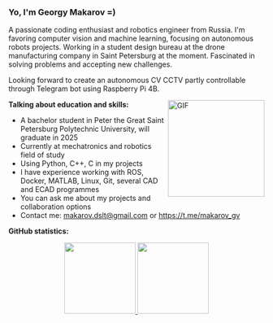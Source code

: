 ### Yo, I'm Georgy Makarov =)

A passionate coding enthusiast and robotics engineer from Russia. I'm favoring computer vision and machine learning, focusing on autonomous robots projects. Working in a student design bureau at the drone manufacturing company in Saint Petersburg at the moment. Fascinated in solving problems and accepting new challenges.

Looking forward to create an autonomous CV CCTV partly controllable through Telegram bot using Raspberry Pi 4B.

<img align="right" height="190px" alt="GIF" src="https://cdn.discordapp.com/attachments/564479124924530718/1045209085999579136/Drone.gif" />

**Talking about education and skills:**

- A bachelor student in Peter the Great Saint Petersburg Polytechnic University, will graduate in 2025
- Currently at mechatronics and robotics field of study
- Using Python, C++, C in my projects
- I have experience working with ROS, Docker, MATLAB, Linux, Git, several CAD and ECAD programmes
- You can ask me about my projects and collaboration options
- Contact me: makarov.dslt@gmail.com or https://t.me/makarov_gv

**GitHub statistics:**

<p align="center">
<a href="https://github.com/D1ssolute">
  <img height="140em" src="https://github-readme-stats.ujwalkandi.vercel.app/api?username=D1ssolute&count_private=true&show_icons=true&default-green&hide_rank=false&hide=stars&include_all_commits=true"/>
  <img height="140em" src="https://github-readme-stats.ujwalkandi.vercel.app/api/top-langs/?username=D1ssolute&layout=compact&langs_count=6&theme=default"/>
</a>
</p>
